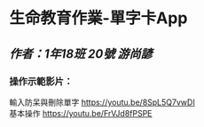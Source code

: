 # 生命教育作業-單字卡App
## *作者：1年18班 20號 游尚諺*

### 操作示範影片： 
輸入防呆與刪除單字 https://youtu.be/8SpL5Q7vwDI  
基本操作 https://youtu.be/FrVJd8fPSPE
